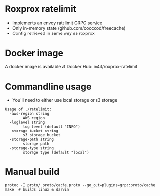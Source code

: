 # Roxprox ratelimit
* Implements an envoy ratelimit GRPC service
* Only in-memory state (github.com/coocood/freecache)
* Config retrieved in same way as roxprox

# Docker image
A docker image is available at Docker Hub: in4it/roxprox-ratelimit

# Commandline usage
* You'll need to either use local storage or s3 storage
```
Usage of ./ratelimit:
  -aws-region string
        AWS region
  -loglevel string
        log level (default "INFO")
  -storage-bucket string
        s3 storage bucket
  -storage-path string
        storage path
  -storage-type string
        storage type (default "local")
```


# Manual build 

```
protoc -I proto/ proto/cache.proto --go_out=plugins=grpc:proto/cache
make  # builds linux & darwin
```
